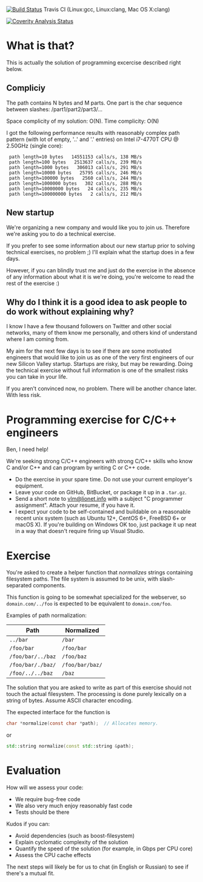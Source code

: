 [![Build Status](https://api.travis-ci.org/nikkikom/programming-exercise-c-1.svg?branch=master)](https://travis-ci.org/nikkikom/programming-exercise-c-1) Travis CI (Linux:gcc, Linux:clang, Mac OS X:clang)

[![Coverity Analysis Status](https://scan.coverity.com/projects/11825/badge.svg)](https://scan.coverity.com/projects/nikkikom-programming-exercise-c-1)

# What is that?
 
This is actually the solution of programming excercise described right below.
 
## Compliciy
 
The path contains N bytes and M parts. One part is the char sequence between 
slashes: /part1/part2/part3/...

Space complicity of my solution: O(N).
Time complicity: O(N)
 
I got the following performance results with reasonably complex path pattern 
(with lot of empty, '..' and '.' entries) on  Intel i7-4770T CPU @ 2.50GHz (single core):
 
```
 path length=10 bytes   14551153 calls/s, 138 MB/s
 path length=100 bytes   2513637 calls/s, 239 MB/s
 path length=1000 bytes   306013 calls/s, 291 MB/s
 path length=10000 bytes   25795 calls/s, 246 MB/s
 path length=100000 bytes   2560 calls/s, 244 MB/s
 path length=1000000 bytes   302 calls/s, 288 MB/s
 path length=10000000 bytes   24 calls/s, 235 MB/s
 path length=100000000 bytes   2 calls/s, 212 MB/s
```

## New startup

We're organizing a new company and would like you to join us. Therefore
we're asking you to do a technical exercise.

If you prefer to see some information about our new startup prior to solving
technical exercises, no problem ;) I'll explain what the startup does in
a few days.

However, if you can blindly trust me and just do the exercise in the absence
of any information about what it is we're doing, you're welcome to read the
rest of the exercise :)

## Why do I think it is a good idea to ask people to do work without explaining why?

I know I have a few thousand followers on Twitter and other social networks,
many of them know me personally, and others kind of understand where I am
coming from.

My aim for the next few days is to see if there are some motivated engineers
that would like to join us as one of the very first engineers of our
new Silicon Valley startup. Startups are risky, but may be rewarding.
Doing the technical exercise without full information is one of the smallest
risks you can take in your life.

If you aren't convinced now, no problem. There will be another chance later.
With less risk.


# Programming exercise for C/C++ engineers

Ben, I need help!

We're seeking strong C/C++ engineers with strong C/C++ skills who know C and/or C++ and can program by writing C or C++ code.

 * Do the exercise in your spare time. Do not use your current employer's equipment.
 * Leave your code on GitHub, BitBucket, or package it up in a `.tar.gz`.
 * Send a short note to [vlm@lionet.info](mailto:vlm@lionet.info) with a subject "C programmer assignment". Attach your resume, if you have it.
 * I expect your code to be self-contained and buildable on a reasonable recent unix system (such as Ubuntu 12+, CentOS 6+, FreeBSD 6+ or macOS X). If you're building on Windows OK too, just package it up neat in a way that doesn't require firing up Visual Studio.

# Exercise

You're asked to create a helper function that _normalizes_ strings containing
filesystem paths. The file system is assumed to be unix, with slash-separated
components.

This function is going to be somewhat specialized for the webserver, so `domain.com/../foo` is expected to be equivalent to `domain.com/foo`.

Examples of path normalization:

| Path              | Normalized        |
|-------------------|-------------------|
| `../bar`          | `/bar`            |
| `/foo/bar`        | `/foo/bar`        |
| `/foo/bar/../baz` | `/foo/baz`        |
| `/foo/bar/./baz/` | `/foo/bar/baz/`   |
| `/foo/../../baz`  | `/baz`            |

The solution that you are asked to write as part of this exercise should not touch the actual filesystem.
The processing is done purely lexically on a string of bytes.
Assume ASCII character encoding.

The expected interface for the function is

```C
char *normalize(const char *path);  // Allocates memory.
```

or

```C++
std::string normalize(const std::string &path);
```

# Evaluation

How will we assess your code:

 * We require bug-free code
 * We also very much enjoy reasonably fast code
 * Tests should be there

Kudos if you can:
 * Avoid dependencies (such as boost-filesystem)
 * Explain cyclomatic complexity of the solution
 * Quantify the speed of the solution (for example, in Gbps per CPU core)
 * Assess the CPU cache effects

The next steps will likely be for us to chat (in English or Russian) to see if there's a mutual fit.
